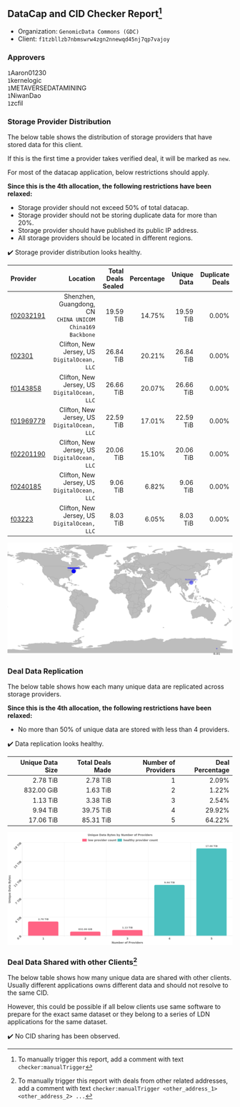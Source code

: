 ## DataCap and CID Checker Report[^1]
 - Organization: `GenomicData Commons (GDC)`
 - Client: `f1tzbllzb7nbmswrw4zgn2nnewqd45nj7qp7vajoy`
### Approvers
`1`Aaron01230<br/>`1`kernelogic<br/>`1`METAVERSEDATAMINING<br/>`1`NiwanDao<br/>`1`zcfil

### Storage Provider Distribution
The below table shows the distribution of storage providers that have stored data for this client.

If this is the first time a provider takes verified deal, it will be marked as `new`.

For most of the datacap application, below restrictions should apply.

**Since this is the 4th allocation, the following restrictions have been relaxed:**
 - Storage provider should not exceed 50% of total datacap.
 - Storage provider should not be storing duplicate data for more than 20%.
 - Storage provider should have published its public IP address.
 - All storage providers should be located in different regions.

✔️ Storage provider distribution looks healthy.

| Provider                                              |                                                     Location | Total Deals Sealed | Percentage | Unique Data | Duplicate Deals |
| :---------------------------------------------------- | -----------------------------------------------------------: | -----------------: | ---------: | ----------: | --------------: |
| [f02032191](https://filfox.info/en/address/f02032191) | Shenzhen, Guangdong, CN<br/>`CHINA UNICOM China169 Backbone` |          19.59 TiB |     14.75% |   19.59 TiB |           0.00% |
| [f02301](https://filfox.info/en/address/f02301)       |              Clifton, New Jersey, US<br/>`DigitalOcean, LLC` |          26.84 TiB |     20.21% |   26.84 TiB |           0.00% |
| [f0143858](https://filfox.info/en/address/f0143858)   |              Clifton, New Jersey, US<br/>`DigitalOcean, LLC` |          26.66 TiB |     20.07% |   26.66 TiB |           0.00% |
| [f01969779](https://filfox.info/en/address/f01969779) |              Clifton, New Jersey, US<br/>`DigitalOcean, LLC` |          22.59 TiB |     17.01% |   22.59 TiB |           0.00% |
| [f02201190](https://filfox.info/en/address/f02201190) |              Clifton, New Jersey, US<br/>`DigitalOcean, LLC` |          20.06 TiB |     15.10% |   20.06 TiB |           0.00% |
| [f0240185](https://filfox.info/en/address/f0240185)   |              Clifton, New Jersey, US<br/>`DigitalOcean, LLC` |           9.06 TiB |      6.82% |    9.06 TiB |           0.00% |
| [f03223](https://filfox.info/en/address/f03223)       |              Clifton, New Jersey, US<br/>`DigitalOcean, LLC` |           8.03 TiB |      6.05% |    8.03 TiB |           0.00% |

<img src="https://raw.githubusercontent.com/data-preservation-programs/filplus-checker-assets/main/filecoin-project/filecoin-plus-large-datasets/issues/1974/1687864756318.png"/>

### Deal Data Replication
The below table shows how each many unique data are replicated across storage providers.


**Since this is the 4th allocation, the following restrictions have been relaxed:**
- No more than 50% of unique data are stored with less than 4 providers.

✔️ Data replication looks healthy.

| Unique Data Size | Total Deals Made | Number of Providers | Deal Percentage |
| ---------------: | ---------------: | ------------------: | --------------: |
|         2.78 TiB |         2.78 TiB |                   1 |           2.09% |
|       832.00 GiB |         1.63 TiB |                   2 |           1.22% |
|         1.13 TiB |         3.38 TiB |                   3 |           2.54% |
|         9.94 TiB |        39.75 TiB |                   4 |          29.92% |
|        17.06 TiB |        85.31 TiB |                   5 |          64.22% |

<img src="https://raw.githubusercontent.com/data-preservation-programs/filplus-checker-assets/main/filecoin-project/filecoin-plus-large-datasets/issues/1974/1687864757113.png"/>

### Deal Data Shared with other Clients[^3]
The below table shows how many unique data are shared with other clients.
Usually different applications owns different data and should not resolve to the same CID.

However, this could be possible if all below clients use same software to prepare for the exact same dataset or they belong to a series of LDN applications for the same dataset.

✔️ No CID sharing has been observed.

[^1]: To manually trigger this report, add a comment with text `checker:manualTrigger`

[^2]: Deals from those addresses are combined into this report as they are specified with `checker:manualTrigger`

[^3]: To manually trigger this report with deals from other related addresses, add a comment with text `checker:manualTrigger <other_address_1> <other_address_2> ...`
